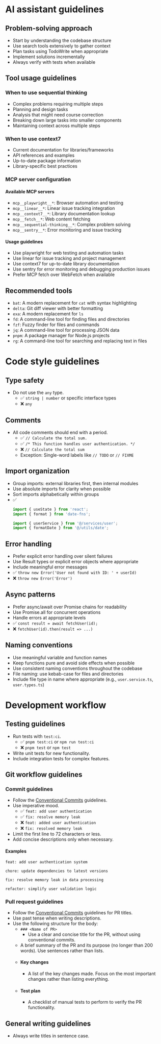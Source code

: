 
# AI assistant guidelines

## Problem-solving approach
- Start by understanding the codebase structure
- Use search tools extensively to gather context
- Plan tasks using TodoWrite when appropriate
- Implement solutions incrementally
- Always verify with tests when available

## Tool usage guidelines

### When to use sequential thinking
- Complex problems requiring multiple steps
- Planning and design tasks
- Analysis that might need course correction
- Breaking down large tasks into smaller components
- Maintaining context across multiple steps

### When to use context7
- Current documentation for libraries/frameworks
- API references and examples
- Up-to-date package information
- Library-specific best practices

### MCP server configuration

#### Available MCP servers
- `mcp__playwright__*`: Browser automation and testing
- `mcp__linear__*`: Linear issue tracking integration
- `mcp__context7__*`: Library documentation lookup
- `mcp__fetch__*`: Web content fetching
- `mcp__sequential-thinking__*`: Complex problem solving
- `mcp__sentry__*`: Error monitoring and issue tracking

#### Usage guidelines
- Use playwright for web testing and automation tasks
- Use linear for issue tracking and project management
- Use context7 for up-to-date library documentation
- Use sentry for error monitoring and debugging production issues
- Prefer MCP fetch over WebFetch when available

## Recommended tools
- `bat`: A modern replacement for `cat` with syntax highlighting
- `delta`: Git diff viewer with better formatting
- `exa`: A modern replacement for `ls`
- `fd`: A command-line tool for finding files and directories
- `fzf`: Fuzzy finder for files and commands
- `jq`: A command-line tool for processing JSON data
- `pnpm`: A package manager for Node.js projects
- `rg`: A command-line tool for searching and replacing text in files

# Code style guidelines

## Type safety
- Do not use the `any` type.
  - ✅ `string | number` or specific interface types
  - ❌ `any`

## Comments
- All code comments should end with a period.
  - ✅ `// Calculate the total sum.`
  - ✅ `/* This function handles user authentication. */`
  - ❌ `// Calculate the total sum`
  - Exception: Single-word labels like `// TODO` or `// FIXME`

## Import organization
- Group imports: external libraries first, then internal modules
- Use absolute imports for clarity when possible
- Sort imports alphabetically within groups
- ✅
  ```typescript
  import { useState } from 'react';
  import { format } from 'date-fns';

  import { userService } from '@/services/user';
  import { formatDate } from '@/utils/date';
  ```

## Error handling
- Prefer explicit error handling over silent failures
- Use Result types or explicit error objects where appropriate
- Include meaningful error messages
- ✅ `throw new Error('User not found with ID: ' + userId)`
- ❌ `throw new Error('Error')`

## Async patterns
- Prefer async/await over Promise chains for readability
- Use Promise.all for concurrent operations
- Handle errors at appropriate levels
- ✅ `const result = await fetchUser(id);`
- ❌ `fetchUser(id).then(result => ...)`

## Naming conventions
- Use meaningful variable and function names
- Keep functions pure and avoid side effects when possible
- Use consistent naming conventions throughout the codebase
- File naming: use kebab-case for files and directories
- Include file type in name where appropriate (e.g., `user.service.ts`, `user.types.ts`)

# Development workflow

## Testing guidelines
- Run tests with `test:ci`.
  - ✅ `pnpm test:ci` or `npm run test:ci`
  - ❌ `pnpm test` or `npm test`
- Write unit tests for new functionality.
- Include integration tests for complex features.

## Git workflow guidelines

### Commit guidelines
- Follow the [Conventional Commits](https://www.conventionalcommits.org/en/v1.0.0/) guidelines.
- Use imperative mood.
  - ✅ `feat: add user authentication`
  - ✅ `fix: resolve memory leak`
  - ❌ `feat: added user authentication`
  - ❌ `fix: resolved memory leak`
- Limit the first line to 72 characters or less.
- Add concise descriptions only when necessary.

#### Examples
```
feat: add user authentication system

chore: update dependencies to latest versions

fix: resolve memory leak in data processing

refactor: simplify user validation logic
```

### Pull request guidelines
- Follow the [Conventional Commits](https://www.conventionalcommits.org/en/v1.0.0/) guidelines for PR titles.
- Use past tense when writing descriptions.
- Use the following structure for the body:
  - `### <Name of PR>`
    - Use a clear and concise title for the PR, without using conventional commits.
  - A brief summary of the PR and its purpose (no longer than 200 words). Use sentences rather than lists.
  - #### Key changes
    - A list of the key changes made. Focus on the most important changes rather than listing everything.
  - #### Test plan
    - A checklist of manual tests to perform to verify the PR functionality.

## General writing guidelines
- Always write titles in sentence case.
